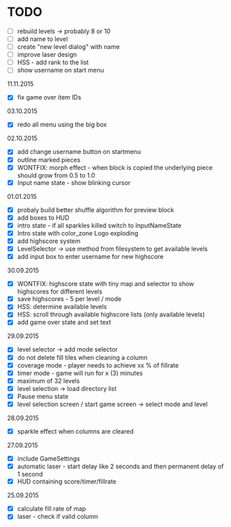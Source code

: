 # TODO
- [ ] rebuild levels -> probably 8 or 10
- [ ] add name to level
- [ ] create "new level dialog" with name
- [ ] improve laser design
- [ ] HSS - add rank to the list
- [ ] show username on start menu

11.11.2015
- [x] fix game over item IDs

03.10.2015
- [x] redo all menu using the big box

02.10.2015
- [x] add change username button on startmenu
- [x] outline marked pieces
- [x] WONTFIX: morph effect - when block is copied the underlying piece should grow from 0.5 to 1.0
- [x] Input name state - show blinking cursor

01.01.2015
- [x] probaly build better shuffle algorithm for preview block
- [x] add boxes to HUD
- [x] intro state - if all sparkles killed switch to InputNameState
- [x] Intro state with color_zone Logo exploding
- [x] add highscore system
- [x] LevelSelector -> use method from filesystem to get available levels
- [x] add input box to enter username for new highscore

30.09.2015
- [x] WONTFIX: highscore state with tiny map and selector to show highscores for different levels
- [x] save highscores - 5 per level / mode
- [x] HSS: determine available levels
- [x] HSS: scroll through available highscore lists (only available levels)
- [x] add game over state and set text

29.09.2015
- [x] level selector -> add mode selector 
- [x] do not delete fill tiles when cleaning a column
- [x] coverage mode - player needs to achieve xx % of fillrate
- [x] timer mode - game will run for x (3) minutes
- [x] maximum of 32 levels
- [x] level selection -> load directory list 
- [x] Pause menu state
- [x] level selection screen / start game screen -> select mode and level

28.09.2015
- [x] sparkle effect when columns are cleared

27.09.2015
- [x] include GameSettings
- [x] automatic laser - start delay like 2 seconds and then permanent delay of 1 second
- [x] HUD containing score/timer/fillrate

25.09.2015

- [x] calculate fill rate of map
- [x] laser - check if valid column